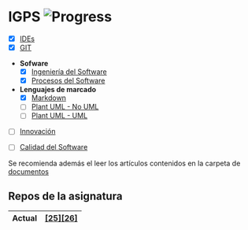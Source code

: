 # IGPS ![Progress](https://progress-bar.xyz/55/?width=300&style=square)


- [x] [IDEs](temario/1-ides/clase-1-ides.md)
- [x] [GIT](/temario/2-git)
- **Sofware**
  - [x] [Ingeniería del Software](/temario/3-ingenieria-software/clase-5-ingenieria_software.md)
  - [x] [Procesos del Software](/temario/3-ingenieria-software/clase-6-proceso_software.md)
- **Lenguajes de marcado**
  - [x] [Markdown](/temario/4-markdown)
  - [ ] [Plant UML - No UML](/temario/5-plantuml)
  - [ ] [Plant UML - UML](/temario/5-plantuml)
- [ ] [Innovación](/temario/6-innovacion-calidad/clase-16-innovacion.md)
- [ ] [Calidad del Software](/temario/6-innovacion-calidad/clase-17-calidad_software.md)


Se recomienda además el leer los artículos contenidos en la carpeta de [documentos](documentos/README.md)

## Repos de la asignatura

<div align=center>

|Actual|[[25][26]](https://github.com/miguelancabezon/25-26-igps)|
|:-|:-

</div>
